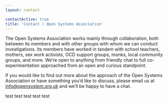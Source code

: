 ```yaml
---
layout: contact

contactActive: true
title: 'Contact | Open Systems Association'
---
```


The Open Systems Association works mainly through collaboration, both between its members and with other groups with whom we can conduct investigations.  Its members have worked in tandem with school teachers, mothers, sex work activists, OCD support groups, monks, local community groups, and more.  We’re open to anything from friendly chat to full co-experimentation approached from an open and curious standpoint.

If you would like to find out more about the approach of the Open Systems Association or have something you’d like to discuss, please email us at [info@opensystem.org.uk](mailto:info@opensystem.org.uk) and we’ll be happy to have a chat.

test
test
test
test
test
